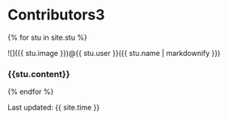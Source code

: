 
# Contributors3

{% for stu in site.stu %}

 ![]({{ stu.image }})@{{ stu.user }}({{ stu.name | markdownify }})
 <h3>{{stu.content}}</h3>
 
{% endfor %}

Last updated: {{ site.time }}
